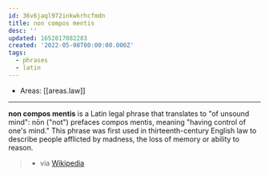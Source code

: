 ```yaml
---
id: 36v6jaql972inkwkrhcfmdn
title: non compos mentis
desc: ''
updated: 1652817082283
created: '2022-05-08T00:00:00.000Z'
tags:
  - phrases
  - latin
---
```


- Areas: [[areas.law]]

---

**non compos mentis** is a Latin legal phrase that translates to "of unsound mind": nōn ("not") prefaces compos mentis, meaning "having control of one's mind." This phrase was first used in thirteenth-century English law to describe people afflicted by madness, the loss of memory or ability to reason.

> - via [Wikipedia](https://en.wikipedia.org/wiki/Non%20compos%20mentis)

